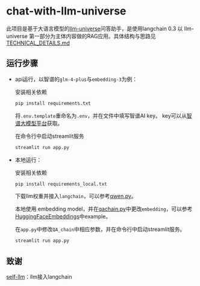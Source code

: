 # chat-with-llm-universe

此项目是基于大语言模型的[llm-universe](https://github.com/datawhalechina/llm-universe)问答助手，是使用langchain 0.3 以 llm-universe 第一部分为主体内容做的RAG应用。具体结构与思路见[TECHNICAL_DETAILS.md](https://github.com/lta155/chat-with-llm-universe/blob/main/TECHNICAL_DETAILS.md)

## 运行步骤

* api运行，以智谱的`glm-4-plus`与`embedding-3`为例：

    安装相关依赖
    ```bash
    pip install requirements.txt
    ```

    将`.env.template`重命名为`.env`，并在文件中填写智谱AI key。 key可以从[智谱大模型平台](https://open.bigmodel.cn/usercenter/apikeys)获取。

    在命令行中启动streamlit服务

    ```bash
    streamlit run app.py
    ```
* 本地运行：

    安装相关依赖
    ```bash
    pip install requirements_local.txt
    ```
    下载llm权重并接入`langchain`，可以参考[qwen.py](https://github.com/lta155/chat-with-llm-universe/blob/main/llm/qwen.py)。

    本地使用 embedding model，并在[qachain.py](https://github.com/lta155/chat-with-llm-universe/blob/main/qa_chain/qa_chain.py)中更改`embedding`，可以参考[HuggingFaceEmbeddings](https://api.python.langchain.com/en/latest/embeddings/langchain_huggingface.embeddings.huggingface.HuggingFaceEmbeddings.html#langchain_huggingface.embeddings.huggingface.HuggingFaceEmbeddings)中example。

    在`app.py`中修改`QA_chain`中相应参数，并在命令行中启动streamlit服务。
    ```bash
    streamlit run app.py
    ```

## 致谢
[self-llm](https://github.com/datawhalechina/self-llm)：llm接入langchain